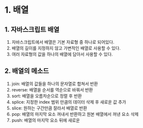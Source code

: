 # 1. 배열
## 1. 자바스크립트 배열
1. 자바스크립트에서 배열은 기본 자료형 중 하나로 되어있다.
2. 배열의 길이를 지정하지 않고 가변적인 배열로 사용할 수 있다.
3. 여러 자료형의 값을 하나의 배열에 담아서 사용할 수 있다.

## 2. 배열의 메소드
1. join: 배열의 값들을 하나의 문자열로 합쳐서 반환
2. reverse: 배열을 순서를 역순으로 바꿔서 반환
3. sort: 배열을 오름차순으로 정렬 후 반환
4. splice: 지정한 index 범위 만큼의 데이터 삭제 후 새로운 값 추가
5. slice: 원하는 구간만큼 잘라서 배열로 반환
6. pop: 배열의 마지막 요소 꺼내서 반환하고 원본 배열에서 꺼낸 요소 삭제
7. push: 배열의 마지막 요소 뒤에 새로운 